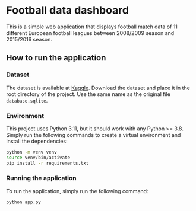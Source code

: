 # Football data dashboard

This is a simple web application that displays football match data of 11 different European football leagues between 2008/2009 season and 2015/2016 season.

## How to run the application

### Dataset
The dataset is available at [Kaggle](https://www.kaggle.com/hugomathien/soccer/data). Download the dataset and place it in the root directory of the project. Use the same name as the original file `database.sqlite`.

### Environment
This project uses Python 3.11, but it should work with any Python >= 3.8. Simply run the following commands to create a virtual environment and install the dependencies:

```bash
python -m venv venv
source venv/bin/activate
pip install -r requirements.txt
```

### Running the application
To run the application, simply run the following command:

```bash
python app.py
```